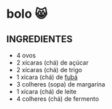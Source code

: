 # bolo :smile_cat: 

## INGREDIENTES

- 4 ovos
- 2 xícaras (chá) de açúcar
- 2 xícaras (chá) de trigo
- 1 xícara (chá) de [fubá](https://www.tudogostoso.com.br/receita/3468-bolo-de-fuba-cremoso.html)
- 3 colheres (sopa) de margarina
- 1 xícara (chá) de leite
- 4 colheres (chá) de fermento



